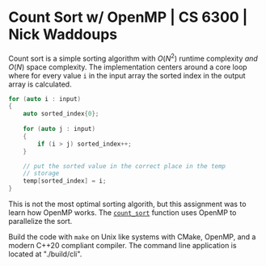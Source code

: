 # Count Sort w/ OpenMP | CS 6300 | Nick Waddoups

Count sort is a simple sorting algorithm with $O(N^2)$ runtime complexity _and_ 
$O(N)$ space complexity. The implementation centers around a core loop where 
for every value `i` in the input array the sorted index in the output array 
is calculated.

```cpp 
for (auto i : input) 
{
    auto sorted_index{0};
    
    for (auto j : input) 
    {
        if (i > j) sorted_index++;
    }

    // put the sorted value in the correct place in the temp 
    // storage 
    temp[sorted_index] = i;
}
```

This is not the most optimal sorting algorith, but this assignment was to learn 
how OpenMP works. The [`count_sort`](./src/count_sort.cpp) function uses OpenMP 
to parallelize the sort. 

Build the code with `make` on Unix like systems with CMake, OpenMP, and a modern 
C++20 compliant compiler. The command line application is located at "./build/cli".

